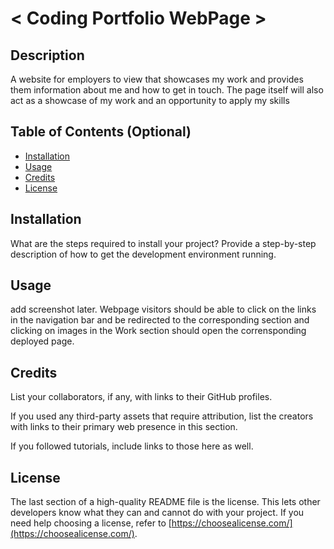 # < Coding Portfolio WebPage >

## Description

A website for employers to view that showcases my work and provides them information about me and how to get in touch. The page itself will also act as a showcase of my work and an opportunity to apply my skills

## Table of Contents (Optional)

- [Installation](#installation)
- [Usage](#usage)
- [Credits](#credits)
- [License](#license)

## Installation

What are the steps required to install your project? Provide a step-by-step description of how to get the development environment running.

## Usage

add screenshot later. Webpage visitors should be able to click on the links in the navigation bar and be redirected to the corresponding section and clicking on images in the Work section should open the corrensponding deployed page. 

## Credits

List your collaborators, if any, with links to their GitHub profiles.

If you used any third-party assets that require attribution, list the creators with links to their primary web presence in this section.

If you followed tutorials, include links to those here as well.

## License

The last section of a high-quality README file is the license. This lets other developers know what they can and cannot do with your project. If you need help choosing a license, refer to [https://choosealicense.com/](https://choosealicense.com/).
